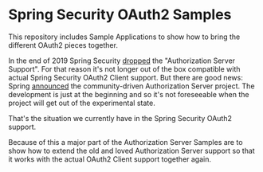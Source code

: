 # Spring Security OAuth2 Samples

This repository includes Sample Applications to show how to bring the different OAuth2 pieces together.

In the end of 2019 Spring Security [dropped](https://spring.io/blog/2019/11/14/spring-security-oauth-2-0-roadmap-update) 
the "Authorization Server Support". For that reason it's not longer out of the box compatible
with actual Spring Security OAuth2 Client support.
But there are good news: Spring [announced](https://spring.io/blog/2020/04/15/announcing-the-spring-authorization-server)
the community-driven Authorization Server project. The development is just at the beginning and so it's not foreseeable when 
the project will get out of the experimental state.

That's the situation we currently have in the Spring Security OAuth2 support.

Because of this a major part of the Authorization Server Samples are to show how to extend the old and loved 
Authorization Server support so that it works with the actual OAuth2 Client support together again.
